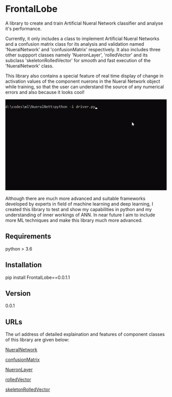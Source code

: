 # FrontalLobe

A library to create and train Artificial Nueral Network classifier and analyse it's performance.

Currently, it only includes a class to implement Artificial Nueral Networks and a confusion matrix class for its analysis 
and validation named 'NueralNetwork' and 'confusionMatrix' respectively. It also includes three other suppport classes namely
'NueronLayer', 'rolledVector' and its subclass 'skeletonRolledVector' for smooth and fast execution of the 'NueralNetwork' class.

This library also contains a special feature of real
time display of change in activation values of the component nuerons in the Nueral Network object while training, so that the user can understand the source of any numerical errors and also because it looks cool!

![](https://github.com/Achyut-sudo/FrontalLobe/blob/main/nn.gif)

Although there are much more advanced and suitable frameworks developed by experts in field of machine learning and deep learning, I created this library to test and show my capabilities in python and my understanding of inner workings of ANN. In near future I aim to include more ML techniques and make this library much more advanced.  

## Requirements 

python > 3.6

## Installation

pip install FrontalLobe==0.0.1.1

## Version

0.0.1

## URLs

The url address of detailed explaination and features of component classes of this library are given below:

[NueralNetwork](https://github.com/Achyut-sudo/FrontalLobe/blob/main/NueralNetwork.md)

[confusionMatrix](https://github.com/Achyut-sudo/FrontalLobe/blob/main/confusionMatrix.md)

[NueronLayer](https://github.com/Achyut-sudo/FrontalLobe/blob/main/NueronLayer.md)

[rolledVector](https://github.com/Achyut-sudo/FrontalLobe/blob/main/rolledVector.md)

[skeletonRolledVector](https://github.com/Achyut-sudo/FrontalLobe/blob/main/skeletonRolledVector.md)







